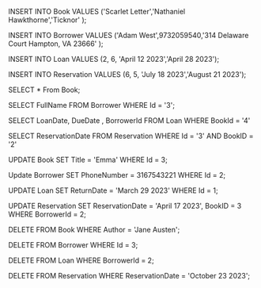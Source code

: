 
INSERT INTO Book
    VALUES ('Scarlet Letter','Nathaniel Hawkthorne','Ticknor' );

INSERT INTO Borrower
    VALUES ('Adam West',9732059540,'314 Delaware Court Hampton, VA 23666' );

INSERT INTO Loan
    VALUES (2, 6, 'April 12 2023','April 28 2023');

INSERT INTO Reservation
    VALUES (6, 5, 'July 18 2023','August 21 2023');        


SELECT * From Book;

SELECT FullName
    FROM Borrower
    WHERE Id = '3';

SELECT LoanDate, DueDate , BorrowerId
    FROM Loan
    WHERE BookId = '4'
    
SELECT ReservationDate
    FROM Reservation
    WHERE Id = '3'
        AND BookID = '2'
 

 UPDATE Book
    SET Title = 'Emma'
    WHERE Id = 3;

Update Borrower
    SET PhoneNumber = 3167543221
    WHERE Id = 2;

UPDATE Loan
    SET ReturnDate = 'March 29 2023'
    WHERE Id = 1;

UPDATE Reservation
    SET ReservationDate = 'April 17 2023', BookID = 3
    WHERE BorrowerId = 2;


DELETE FROM Book
    WHERE Author = 'Jane Austen';

DELETE FROM Borrower
    WHERE Id = 3;  

DELETE FROM Loan
    WHERE BorrowerId = 2;
    
DELETE FROM Reservation
    WHERE ReservationDate = 'October 23 2023';              